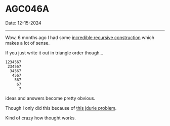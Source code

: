 # AGC046A 

Date: 12-15-2024

---

Wow, 6 months ago I had some [incredible recursive construction](https://atcoder.jp/contests/agc064/submissions/54886331) which makes a lot of sense.

If you just write it out in triangle order though...

```
1234567
 234567
  34567
   4567
    567
     67
      7
```

ideas and answers become pretty obvious. 

Though I only did this because of [this jdurie problem](https://codeforces.com/gym/102431/problem/I). 

Kind of crazy how thought works. 